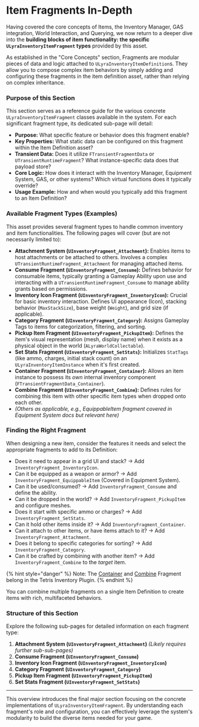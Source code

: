 # Item Fragments In-Depth

Having covered the core concepts of Items, the Inventory Manager, GAS integration, World Interaction, and Querying, we now return to a deeper dive into the **building blocks of item functionality: the specific `ULyraInventoryItemFragment` types** provided by this asset.

As established in the "Core Concepts" section, Fragments are modular pieces of data and logic attached to `ULyraInventoryItemDefinition`s. They allow you to compose complex item behaviors by simply adding and configuring these fragments in the item definition asset, rather than relying on complex inheritance.

### Purpose of this Section

This section serves as a reference guide for the various concrete `ULyraInventoryItemFragment` classes available in the system. For each significant fragment type, its dedicated sub-page will detail:

* **Purpose:** What specific feature or behavior does this fragment enable?
* **Key Properties:** What static data can be configured on this fragment within the Item Definition asset?
* **Transient Data:** Does it utilize `FTransientFragmentData` or `UTransientRuntimeFragment`? What instance-specific data does that payload store?
* **Core Logic:** How does it interact with the Inventory Manager, Equipment System, GAS, or other systems? Which virtual functions does it typically override?
* **Usage Example:** How and when would you typically add this fragment to an Item Definition?

### Available Fragment Types (Examples)

This asset provides several fragment types to handle common inventory and item functionalities. The following pages will cover (but are not necessarily limited to):

* **Attachment System (`UInventoryFragment_Attachment`):** Enables items to host attachments or be attached to others. Involves a complex `UTransientRuntimeFragment_Attachment` for managing attached items.
* **Consume Fragment (`UInventoryFragment_Consume`):** Defines behavior for consumable items, typically granting a Gameplay Ability upon use and interacting with a `UTransientRuntimeFragment_Consume` to manage ability grants based on permissions.
* **Inventory Icon Fragment (`UInventoryFragment_InventoryIcon`):** Crucial for basic inventory interaction. Defines UI appearance (Icon), stacking behavior (`MaxStackSize`), base weight (`Weight`), and grid size (if applicable).
* **Category Fragment (`UInventoryFragment_Category`):** Assigns Gameplay Tags to items for categorization, filtering, and sorting.
* **Pickup Item Fragment (`UInventoryFragment_PickupItem`):** Defines the item's visual representation (mesh, display name) when it exists as a physical object in the world (`ALyraWorldCollectable`).
* **Set Stats Fragment (`UInventoryFragment_SetStats`):** Initializes `StatTags` (like ammo, charges, initial stack count) on an `ULyraInventoryItemInstance` when it's first created.
* **Container Fragment (`UInventoryFragment_Container`):** Allows an item instance to possess its _own_ internal inventory component (`FTransientFragmentData_Container`).
* **Combine Fragment (`UInventoryFragment_Combine`):** Defines rules for combining this item with other specific item types when dropped onto each other.
* _(Others as applicable, e.g., EquippableItem fragment covered in Equipment System docs but relevant here)_

### Finding the Right Fragment

When designing a new item, consider the features it needs and select the appropriate fragments to add to its Definition:

* Does it need to appear in a grid UI and stack? -> Add `InventoryFragment_InventoryIcon`.
* Can it be equipped as a weapon or armor? -> Add `InventoryFragment_EquippableItem` (Covered in Equipment System).
* Can it be used/consumed? -> Add `InventoryFragment_Consume` and define the ability.
* Can it be dropped in the world? -> Add `InventoryFragment_PickupItem` and configure meshes.
* Does it start with specific ammo or charges? -> Add `InventoryFragment_SetStats`.
* Can it hold other items inside it? -> Add `InventoryFragment_Container`.
* Can it attach to other items, or have items attach to it? -> Add `InventoryFragment_Attachment`.
* Does it belong to specific categories for sorting? -> Add `InventoryFragment_Category`.
* Can it be crafted by combining with another item? -> Add `InventoryFragment_Combine` to the _target_ item.

{% hint style="danger" %}
Note: The [Container](../../../core-modules/tetris-inventory/item-fragments-tetris-specific/inventoryfragment_container.md) and [Combine](../../../core-modules/tetris-inventory/item-fragments-tetris-specific/inventoryfragment_combine.md) Fragment belong in the Tetris Inventory Plugin.
{% endhint %}

You can combine multiple fragments on a single Item Definition to create items with rich, multifaceted behaviors.

### Structure of this Section

Explore the following sub-pages for detailed information on each fragment type:

1. **Attachment System (`UInventoryFragment_Attachment`)** _(Likely requires further sub-sub-pages)_
2. **Consume Fragment (`UInventoryFragment_Consume`)**
3. **Inventory Icon Fragment (`UInventoryFragment_InventoryIcon`)**
4. **Category Fragment (`UInventoryFragment_Category`)**
5. **Pickup Item Fragment (`UInventoryFragment_PickupItem`)**
6. **Set Stats Fragment (`UInventoryFragment_SetStats`)**

***

This overview introduces the final major section focusing on the concrete implementations of `ULyraInventoryItemFragment`. By understanding each fragment's role and configuration, you can effectively leverage the system's modularity to build the diverse items needed for your game.
